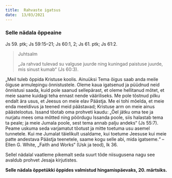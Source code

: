 ```yaml
---
title:  Rahvaste igatsus  
date:  13/03/2021  
---
```


### Selle nädala õppeaine
Js 59. ptk; Js 59:15–21; Js 60:1, 2; Js 61. ptk; Js 61:2.

> <p>Juhtsalm</p>
> „Ja rahvad tulevad su valguse juurde ning kuningad paistuse juurde, mis sinust kumab“ (Js 60:3).

„Meil tuleb õppida Kristuse koolis. Ainuüksi Tema õigus saab anda meile õiguse armulepingu õnnistustele. Oleme kaua igatsenud ja püüdnud neid õnnistusi saada, kuid pole saanud sellepärast, et oleme hellitanud mõtet, et meie saame kuidagi teha ennast nende vääriliseks. Me pole tõstnud pilku endalt ära usus, et Jeesus on meie elav Päästja. Me ei tohi mõelda, et meie enda meeldivus ja teened meid päästavad; Kristuse arm on meie ainus päästelootus. Issand tõotab oma prohveti kaudu: „Õel jätku oma tee ja nurjatu mees oma mõtted ning pöördugu Issanda poole, siis halastab tema ta peale; ja meie Jumala poole, sest tema annab palju andeks“ (Js 55:7). Peame uskuma seda varjamatut tõotust ja mitte toetuma usu asemel tunnetele. Kui me Jumalat täielikult usaldame, kui toetume Jeesuse kui meie patte andestava Päästja teenetele, saame kogu selle abi, mida igatseme.“ – Ellen G. White, „Faith and Works“ (Usk ja teod), lk 36.

Sellel nädalal vaatleme pikemalt seda suurt tõde niisugusena nagu see avaldub prohvet Jesaja kirjutistes.

__Selle nädala õppetükki õppides valmistud hingamispäevaks, 20. märtsiks.__